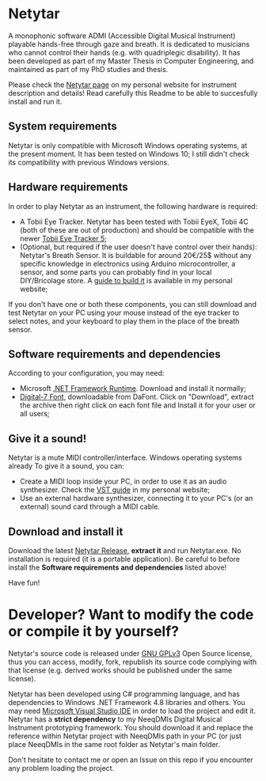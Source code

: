 # Netytar
A monophonic software ADMI (Accessible Digital Musical Instrument) playable hands-free through gaze and breath. It is dedicated to musicians who cannot control their hands (e.g. with quadriplegic disability). It has been developed as part of my Master Thesis in Computer Engineering, and maintained as part of my PhD studies and thesis.

Please check the [Netytar page](https://neeqstock.github.io/netytar/) on my personal website for instrument description and details!
Read carefully this Readme to be able to succesfully install and run it.

## System requirements
Netytar is only compatible with Microsoft Windows operating systems, at the present moment. It has been tested on Windows 10; I still didn't check its compatibility with previous Windows versions.

## Hardware requirements
In order to play Netytar as an instrument, the following hardware is required:
- A Tobii Eye Tracker. Netytar has been tested with Tobii EyeX, Tobii 4C (both of these are out of production) and should be compatible with the newer [Tobii Eye Tracker 5](https://gaming.tobii.com/product/eye-tracker-5/);
- (Optional, but required if the user doesn't have control over their hands): Netytar's Breath Sensor. It is buildable for around 20€/25$ without any specific knowledge in electronics using Arduino microcontroller, a sensor, and some parts you can probably find in your local DIY/Bricolage store. A [guide to build it](https://neeqstock.github.io/sensors/) is available in my personal website;

If you don't have one or both these components, you can still download and test Netytar on your PC using your mouse instead of the eye tracker to select notes, and your keyboard to play them in the place of the breath sensor.

## Software requirements and dependencies
According to your configuration, you may need:
- Microsoft [.NET Framework Runtime](https://go.microsoft.com/fwlink/?LinkId=2085155). Download and install it normally;
- [Digital-7 Font](https://www.dafont.com/digital-7.font), downloadable from DaFont. Click on "Download", extract the archive then right click on each font file and Install it for your user or all users;

## Give it a sound!
Netytar is a mute MIDI controller/interface. Windows operating systems already To give it a sound, you can:
- Create a MIDI loop inside your PC, in order to use it as an audio synthesizer. Check the [VST guide](https://neeqstock.github.io/vst_guide/) in my personal website;
- Use an external hardware synthesizer, connecting it to your PC's (or an external) sound card through a MIDI cable.

## Download and install it
Download the latest [Netytar Release](https://github.com/LIMUNIMI/Netytar/releases), **extract it** and run Netytar.exe. No installation is required (it is a portable application). Be careful to before install the **Software requirements and dependencies** listed above!

Have fun!

# Developer? Want to modify the code or compile it by yourself?
Netytar's source code is released under [GNU GPLv3](https://www.gnu.org/licenses/gpl-3.0.en.html) Open Source license, thus you can access, modify, fork, republish its source code complying with that license (e.g. derived works should be published under the same license).

Netytar has been developed using C# programming language, and has dependencies to Windows .NET Framework 4.8 libraries and others. You may need [Microsoft Visual Studio IDE](https://visualstudio.microsoft.com/) in order to load the project and edit it.
Netytar has a **strict dependency** to my NeeqDMIs Digital Musical Instrument prototyping framework. You should download it and replace the reference within Netytar project with NeeqDMIs path in your PC (or just place NeeqDMIs in the same root folder as Netytar's main folder.

Don't hesitate to contact me or open an Issue on this repo if you encounter any problem loading the project.
